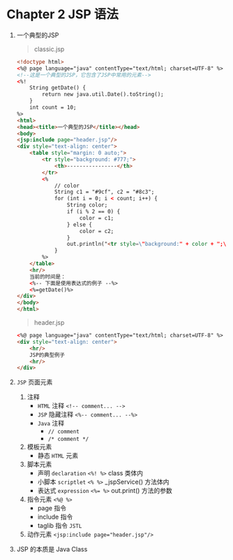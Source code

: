 # Chapter 2 JSP 语法

1. 一个典型的JSP
 
    > classic.jsp

    ```html
    <!doctype html>
    <%@ page language="java" contentType="text/html; charset=UTF-8" %>
    <!--这是一个典型的JSP，它包含了JSP中常用的元素-->
    <%!
        String getDate() {
            return new java.util.Date().toString();
        }
        int count = 10;
    %>
    <html>
    <head><title>一个典型的JSP</title></head>
    <body>
    <jsp:include page="header.jsp"/>
    <div style="text-align: center">
        <table style="margin: 0 auto;">
            <tr style="background: #777;">
                <th>----------------</th>
            </tr>
            <%
                // color
                String c1 = "#9cf", c2 = "#8c3";
                for (int i = 0; i < count; i++) {
                    String color;
                    if (i % 2 == 0) {
                        color = c1;
                    } else {
                        color = c2;
                    }
                    out.println("<tr style=\"background:" + color + ";\"><td>-</td></tr>");
                }
            %>
        </table>
        <hr/>
        当前的时间是：
        <%-- 下面是使用表达式的例子 --%>
        <%=getDate()%>
    </div>
    </body>
    </html>
    ```
    
    > header.jsp
    
    ```html
    <%@ page language="java" contentType="text/html; charset=UTF-8" %>
    <div style="text-align: center">
        <hr/>
        JSP的典型例子
        <hr/>
    </div>
    ```

2. `JSP` 页面元素
    1. 注释
        - `HTML` 注释 `<!-- comment... -->`
        - `JSP` 隐藏注释 `<%-- comment... --%>`
        - `Java` 注释 
          - `// comment`
          - `/* comment */`
    2. 模板元素
        - 静态 `HTML` 元素
    3. 脚本元素
        - 声明 `declaration` `<%! %>` class 类体内
        - 小脚本 `scriptlet` `<% %>` _jspService() 方法体内
        - 表达式 `expression` `<%= %>` out.print() 方法的参数
    4. 指令元素 `<%@ %>`
        - page 指令
        - include 指令
        - taglib 指令 `JSTL`
    5. 动作元素 `<jsp:include page="header.jsp"/>`
    
3. JSP 的本质是 Java Class